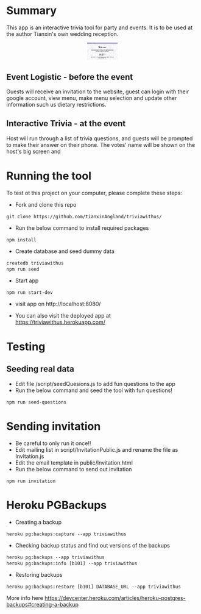 # Summary

This app is an interactive trivia tool for party and events. It is to be used at the author Tianxin's own wedding reception.

<p align="center">
  <img src="public/ReadmeWelcome.png" width="80vw" title="hover text">
</p>

## Event Logistic - before the event

Guests will receive an invitation to the website, guest can login with their google account, view menu, make menu selection and update other information such us dietary restrictions.

## Interactive Trivia - at the event

Host will run through a list of trivia questions, and guests will be prompted to make their answer on their phone. The votes' name will be shown on the host's big screen and

# Running the tool

To test ot this project on your computer, please complete these steps:

- Fork and clone this repo

```
git clone https://github.com/tianxinAngland/triviawithus/
```

- Run the below command to install required packages

```
npm install
```

- Create database and seed dummy data

```
createdb triviawithus
npm run seed
```

- Start app

```
npm run start-dev
```

- visit app on http://localhost:8080/

- You can also visit the deployed app at https://triviawithus.herokuapp.com/

# Testing

## Seeding real data

- Edit file /script/seedQuesions.js to add fun questions to the app
- Run the below command and seed the tool with fun questions!

```
npm run seed-questions
```

# Sending invitation

- Be careful to only run it once!!
- Edit mailing list in script/InvitationPublic.js and rename the file as Invitation.js
- Edit the email template in public/Invitation.html
- Run the below command to send out invitation

```
npm run invitation
```

# Heroku PGBackups

- Creating a backup

```
heroku pg:backups:capture --app triviawithus
```

- Checking backup status and find out versions of the backups

```
heroku pg:backups --app triviawithus
heroku pg:backups:info [b101] --app triviawithus
```

- Restoring backups

```
heroku pg:backups:restore [b101] DATABASE_URL --app triviawithus
```

More info here https://devcenter.heroku.com/articles/heroku-postgres-backups#creating-a-backup

